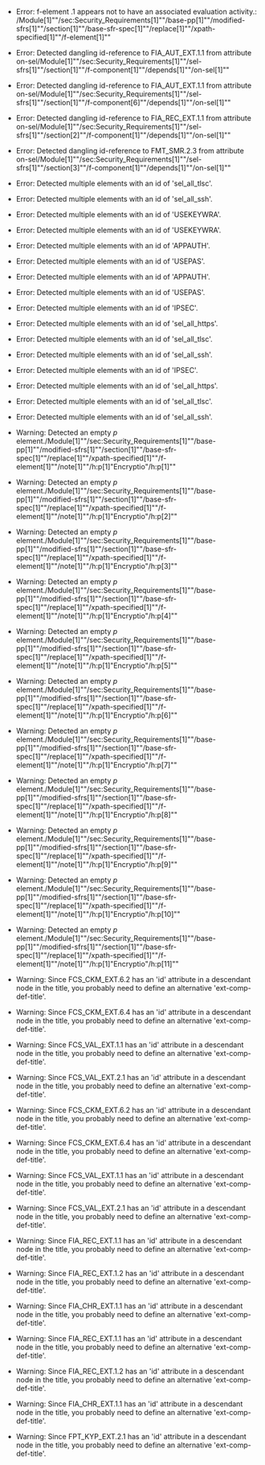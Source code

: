 * Error: f-element .1  appears not to have an associated evaluation activity.:
        /Module[1]""/sec:Security_Requirements[1]""/base-pp[1]""/modified-sfrs[1]""/section[1]""/base-sfr-spec[1]""/replace[1]""/xpath-specified[1]""/f-element[1]""
* Error: Detected dangling id-reference to FIA_AUT_EXT.1.1 from attribute
        on-sel/Module[1]""/sec:Security_Requirements[1]""/sel-sfrs[1]""/section[1]""/f-component[1]""/depends[1]""/on-sel[1]""
* Error: Detected dangling id-reference to FIA_AUT_EXT.1.1 from attribute
        on-sel/Module[1]""/sec:Security_Requirements[1]""/sel-sfrs[1]""/section[1]""/f-component[6]""/depends[1]""/on-sel[1]""
* Error: Detected dangling id-reference to FIA_REC_EXT.1.1 from attribute
        on-sel/Module[1]""/sec:Security_Requirements[1]""/sel-sfrs[1]""/section[2]""/f-component[1]""/depends[1]""/on-sel[1]""
* Error: Detected dangling id-reference to FMT_SMR.2.3 from attribute
        on-sel/Module[1]""/sec:Security_Requirements[1]""/sel-sfrs[1]""/section[3]""/f-component[1]""/depends[1]""/on-sel[1]""
* Error: Detected multiple elements with an id of 'sel_all_tlsc'.
* Error: Detected multiple elements with an id of 'sel_all_ssh'.
* Error: Detected multiple elements with an id of 'USEKEYWRA'.
* Error: Detected multiple elements with an id of 'USEKEYWRA'.
* Error: Detected multiple elements with an id of 'APPAUTH'.
* Error: Detected multiple elements with an id of 'USEPAS'.
* Error: Detected multiple elements with an id of 'APPAUTH'.
* Error: Detected multiple elements with an id of 'USEPAS'.
* Error: Detected multiple elements with an id of 'IPSEC'.
* Error: Detected multiple elements with an id of 'sel_all_https'.
* Error: Detected multiple elements with an id of 'sel_all_tlsc'.
* Error: Detected multiple elements with an id of 'sel_all_ssh'.
* Error: Detected multiple elements with an id of 'IPSEC'.
* Error: Detected multiple elements with an id of 'sel_all_https'.
* Error: Detected multiple elements with an id of 'sel_all_tlsc'.
* Error: Detected multiple elements with an id of 'sel_all_ssh'.
* Warning: Detected an empty _p_ element./Module[1]""/sec:Security_Requirements[1]""/base-pp[1]""/modified-sfrs[1]""/section[1]""/base-sfr-spec[1]""/replace[1]""/xpath-specified[1]""/f-element[1]""/note[1]""/h:p[1]"Encryptio"/h:p[1]""
* Warning: Detected an empty _p_ element./Module[1]""/sec:Security_Requirements[1]""/base-pp[1]""/modified-sfrs[1]""/section[1]""/base-sfr-spec[1]""/replace[1]""/xpath-specified[1]""/f-element[1]""/note[1]""/h:p[1]"Encryptio"/h:p[2]""
* Warning: Detected an empty _p_ element./Module[1]""/sec:Security_Requirements[1]""/base-pp[1]""/modified-sfrs[1]""/section[1]""/base-sfr-spec[1]""/replace[1]""/xpath-specified[1]""/f-element[1]""/note[1]""/h:p[1]"Encryptio"/h:p[3]""
* Warning: Detected an empty _p_ element./Module[1]""/sec:Security_Requirements[1]""/base-pp[1]""/modified-sfrs[1]""/section[1]""/base-sfr-spec[1]""/replace[1]""/xpath-specified[1]""/f-element[1]""/note[1]""/h:p[1]"Encryptio"/h:p[4]""
* Warning: Detected an empty _p_ element./Module[1]""/sec:Security_Requirements[1]""/base-pp[1]""/modified-sfrs[1]""/section[1]""/base-sfr-spec[1]""/replace[1]""/xpath-specified[1]""/f-element[1]""/note[1]""/h:p[1]"Encryptio"/h:p[5]""
* Warning: Detected an empty _p_ element./Module[1]""/sec:Security_Requirements[1]""/base-pp[1]""/modified-sfrs[1]""/section[1]""/base-sfr-spec[1]""/replace[1]""/xpath-specified[1]""/f-element[1]""/note[1]""/h:p[1]"Encryptio"/h:p[6]""
* Warning: Detected an empty _p_ element./Module[1]""/sec:Security_Requirements[1]""/base-pp[1]""/modified-sfrs[1]""/section[1]""/base-sfr-spec[1]""/replace[1]""/xpath-specified[1]""/f-element[1]""/note[1]""/h:p[1]"Encryptio"/h:p[7]""
* Warning: Detected an empty _p_ element./Module[1]""/sec:Security_Requirements[1]""/base-pp[1]""/modified-sfrs[1]""/section[1]""/base-sfr-spec[1]""/replace[1]""/xpath-specified[1]""/f-element[1]""/note[1]""/h:p[1]"Encryptio"/h:p[8]""
* Warning: Detected an empty _p_ element./Module[1]""/sec:Security_Requirements[1]""/base-pp[1]""/modified-sfrs[1]""/section[1]""/base-sfr-spec[1]""/replace[1]""/xpath-specified[1]""/f-element[1]""/note[1]""/h:p[1]"Encryptio"/h:p[9]""
* Warning: Detected an empty _p_ element./Module[1]""/sec:Security_Requirements[1]""/base-pp[1]""/modified-sfrs[1]""/section[1]""/base-sfr-spec[1]""/replace[1]""/xpath-specified[1]""/f-element[1]""/note[1]""/h:p[1]"Encryptio"/h:p[10]""
* Warning: Detected an empty _p_ element./Module[1]""/sec:Security_Requirements[1]""/base-pp[1]""/modified-sfrs[1]""/section[1]""/base-sfr-spec[1]""/replace[1]""/xpath-specified[1]""/f-element[1]""/note[1]""/h:p[1]"Encryptio"/h:p[11]""
* Warning: Since FCS_CKM_EXT.6.2 has an 'id' attribute in a descendant node in the title, you probably need to define an alternative 'ext-comp-def-title'.
                       
* Warning: Since FCS_CKM_EXT.6.4 has an 'id' attribute in a descendant node in the title, you probably need to define an alternative 'ext-comp-def-title'.
                       
* Warning: Since FCS_VAL_EXT.1.1 has an 'id' attribute in a descendant node in the title, you probably need to define an alternative 'ext-comp-def-title'.
                       
* Warning: Since FCS_VAL_EXT.2.1 has an 'id' attribute in a descendant node in the title, you probably need to define an alternative 'ext-comp-def-title'.
                       
* Warning: Since FCS_CKM_EXT.6.2 has an 'id' attribute in a descendant node in the title, you probably need to define an alternative 'ext-comp-def-title'.
                       
* Warning: Since FCS_CKM_EXT.6.4 has an 'id' attribute in a descendant node in the title, you probably need to define an alternative 'ext-comp-def-title'.
                       
* Warning: Since FCS_VAL_EXT.1.1 has an 'id' attribute in a descendant node in the title, you probably need to define an alternative 'ext-comp-def-title'.
                       
* Warning: Since FCS_VAL_EXT.2.1 has an 'id' attribute in a descendant node in the title, you probably need to define an alternative 'ext-comp-def-title'.
                       
* Warning: Since FIA_REC_EXT.1.1 has an 'id' attribute in a descendant node in the title, you probably need to define an alternative 'ext-comp-def-title'.
                       
* Warning: Since FIA_REC_EXT.1.2 has an 'id' attribute in a descendant node in the title, you probably need to define an alternative 'ext-comp-def-title'.
                       
* Warning: Since FIA_CHR_EXT.1.1 has an 'id' attribute in a descendant node in the title, you probably need to define an alternative 'ext-comp-def-title'.
                       
* Warning: Since FIA_REC_EXT.1.1 has an 'id' attribute in a descendant node in the title, you probably need to define an alternative 'ext-comp-def-title'.
                       
* Warning: Since FIA_REC_EXT.1.2 has an 'id' attribute in a descendant node in the title, you probably need to define an alternative 'ext-comp-def-title'.
                       
* Warning: Since FIA_CHR_EXT.1.1 has an 'id' attribute in a descendant node in the title, you probably need to define an alternative 'ext-comp-def-title'.
                       
* Warning: Since FPT_KYP_EXT.2.1 has an 'id' attribute in a descendant node in the title, you probably need to define an alternative 'ext-comp-def-title'.
                       
